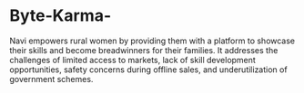 # Byte-Karma-

Navi empowers rural women by providing them with a platform
to showcase their skills and become breadwinners for their families. It addresses the
challenges of limited access to markets, lack of skill development opportunities, safety
concerns during offline sales, and underutilization of government schemes.
